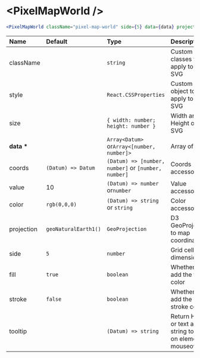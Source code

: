# \<PixelMapWorld \/>

```jsx
<PixelMapWorld className="pixel-map-world" side={5} data={data} projection={projection} />
```

| Name           | Default              | Type                                                | Description                                                  |
| :------------- | :------------------- | :-------------------------------------------------- | :----------------------------------------------------------- |
| className      |                      | `string`                                            | Custom css classes to apply to the SVG                       |
| style          |                      | `React.CSSProperties`                               | Custom style object to apply to the SVG                      |
| size           |                      | `{ width: number; height: number }`                 | Width and Height of the SVG                                  |
| <b>data \*</b> |                      | `Array<Datum>` or`Array<[number, number]>`          | Array of data                                                |
| coords         | `(Datum) => Datum`   | `(Datum) => [number, number]` or `[number, number]` | Coords accessor                                              |
| value          | 10                   | `(Datum) => number` or`number`                      | Value accessor                                               |
| color          | `rgb(0,0,0)`         | `(Datum) => string` or `string`                     | Color accessor                                               |
| projection     | `geoNaturalEarth1()` | `GeoProjection`                                     | D3 GeoProjection to map coordinates                          |
| side           | `5`                  | `number`                                            | Grid cell dimension                                          |
| fill           | `true`               | `boolean`                                           | Whether to add the fill color                                |
| stroke         | `false`              | `boolean`                                           | Whether to add the stroke color                              |
| tooltip        |                      | `(Datum) => string`                                 | Return HTML or text as a string to show on element mouseover |
